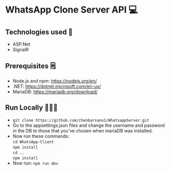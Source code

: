 # WhatsApp Clone Server API 💻
## Technologies used 💫
* ASP.Net
* SignalR
## Prerequisites 🗒
* Node.js and npm: https://nodejs.org/en/
* .NET: https://dotnet.microsoft.com/en-us/
* MariaDB: https://mariadb.org/download/
## Run Locally 👨🏽‍💻
* `git clone https://github.com/chenbarsano1/WhatsappServer.git`
* Go to the appsettings.json files and change the username and password in the DB to those that you've chosen when mariaDB was installed.<br />
* Now run these commands:<br />
`cd WhatsApp-Client`<br />
`npm install`<br />
`cd ..`<br />
`npm install`<br />
* Now run: `npm run dev`

